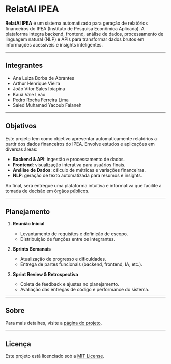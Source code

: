 # RelatAI IPEA

**RelatAI IPEA** é um sistema automatizado para geração de relatórios financeiros do IPEA (Instituto de Pesquisa Econômica Aplicada). A plataforma integra backend, frontend, análise de dados, processamento de linguagem natural (NLP) e APIs para transformar dados brutos em informações acessíveis e insights inteligentes.

---

## Integrantes

- Ana Luiza Borba de Abrantes  
- Arthur Henrique Vieira  
- João Vitor Sales Ibiapina  
- Kauã Vale Leão  
- Pedro Rocha Ferreira Lima  
- Saied Muhamad Yacoub Falaneh  

---

## Objetivos

Este projeto tem como objetivo apresentar automaticamente relatórios a partir dos dados financeiros do IPEA. Envolve estudos e aplicações em diversas áreas:

- **Backend & API**: ingestão e processamento de dados.  
- **Frontend**: visualização interativa para usuários finais.  
- **Análise de Dados**: cálculo de métricas e variações financeiras.  
- **NLP**: geração de texto automatizada para resumos e insights.

Ao final, será entregue uma plataforma intuitiva e informativa que facilite a tomada de decisão em órgãos públicos.

---

## Planejamento

1. **Reunião Inicial**  
   - Levantamento de requisitos e definição de escopo.  
   - Distribuição de funções entre os integrantes.

2. **Sprints Semanais**  
   - Atualização de progresso e dificuldades.  
   - Entrega de partes funcionais (backend, frontend, IA, etc.).

3. **Sprint Review & Retrospectiva**  
   - Coleta de feedback e ajustes no planejamento.  
   - Avaliação das entregas de código e performance do sistema.

---


## Sobre

Para mais detalhes, visite a [página do projeto](https://unb-mds.github.io/2025-1-RelatAI/).

---

## Licença

Este projeto está licenciado sob a [MIT License](LICENSE).

